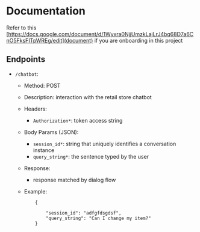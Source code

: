 # Documentation

Refer to this [https://docs.google.com/document/d/1Wyxra0NjjUmzkLajLrJ4bq68D7a6CnO5FksFITpWREg/edit](document) if you are onboarding in this project

## Endpoints

- `/chatbot`:
    - Method: POST
    - Description: interaction with the retail store chatbot
    - Headers: 
        - `Authorization*`: token access string
    - Body Params (JSON):
        - `session_id*`: string that uniquely identifies a conversation instance
        - `query_string*`: the sentence typed by the user
    - Response:
        - response matched by dialog flow
    - Example:
        
        ```
            {

                "session_id": "adfgfdsgdsf",
                "query_string": "Can I change my item?"
            }
        ``` 

